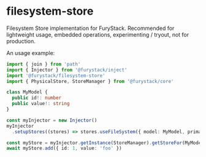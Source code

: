 # filesystem-store

Filesystem Store implementation for FuryStack. Recommended for lightweight usage, embedded operations, experimenting / tryout, not for production.

An usage example:

```ts
import { join } from 'path'
import { Injector } from '@furystack/inject'
import '@furystack/filesystem-store'
import { PhysicalStore, StoreManager } from '@furystack/core'

class MyModel {
  public id!: number
  public value!: string
}

const myInjector = new Injector()
myInjector
  .setupStores((stores) => stores.useFileSystem({ model: MyModel, primaryKey: 'id', fileName: 'example.json' }))

const myStore = myInjector.getInstance(StoreManager).getStoreFor(MyModel)
await myStore.add({ id: 1, value: 'foo' })
```

